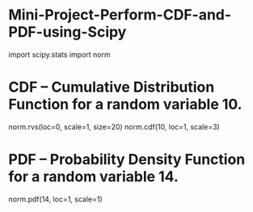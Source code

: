 # Mini-Project-Perform-CDF-and-PDF-using-Scipy

import scipy.stats import norm

# CDF – Cumulative Distribution Function for a random variable 10.
norm.rvs(loc=0, scale=1, size=20)
norm.cdf(10, loc=1, scale=3)

# PDF – Probability Density Function for a random variable 14.
norm.pdf(14, loc=1, scale=1)
